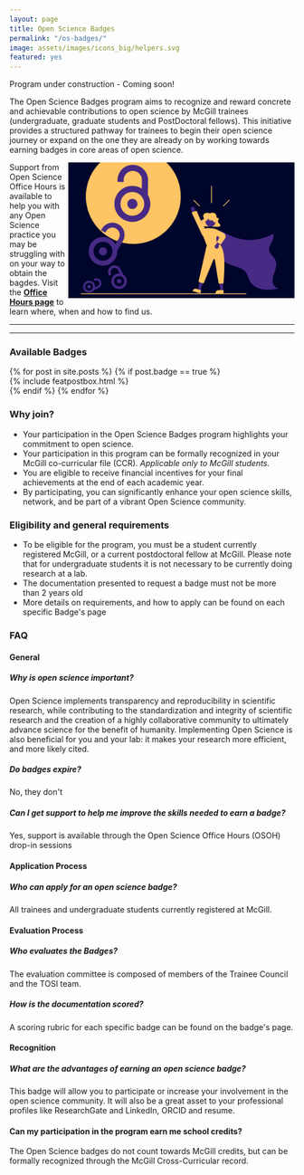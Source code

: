 ```yaml
---
layout: page
title: Open Science Badges
permalink: "/os-badges/"
image: assets/images/icons_big/helpers.svg
featured: yes
---
```

<!--- This first line will be displayed on the landing page with the Post title--->
Program under construction - Coming soon!

<div class="row align-items-end justify-content-between">
    <div class="col-md-8">
      <p class="lead text-lg-left text-left">
        The Open Science Badges program aims to recognize and reward concrete and achievable contributions to open science by McGill trainees (undergraduate, graduate students and PostDoctoral fellows).
        This initiative provides a structured pathway for trainees to begin their open science journey or expand on the one they are already on by working towards earning badges in core areas of open science.
      </p>
    </div>
    <div class="col-md-4 text-right pl-0 pl-lg-6 mt-4 mb-3">
      <a href="https://www.youtube.com/watch?v=5X0kNwo9Hp8&ab_channel=MontrealNeuro"><img width="400" src="../assets/images/icons_big/news_osoh_launch.png" alt="IMAGE ALT TEXT" style="float: right;"></a>
    </div>
</div>

Support from Open Science Office Hours is available to help you with any Open Science practice you may be struggling with on your way to obtain the bagdes.
Visit the **[Office Hours page](https://openscienceofficehours.github.io/osoh_website/office-hours/)** to learn where, when and how to find us.

<hr>
<hr>

### Available Badges
<!-- Featured Posts
================================================== -->
<section class="row justify-content-center text-center">
  {% for post in site.posts %}
      {% if post.badge == true %}
          <div class="col-md-4 mb-5">
          {% include featpostbox.html %}
          </div>
      {% endif %}
  {% endfor %}
</section>

### Why join?
* Your participation in the Open Science Badges program highlights your commitment to open science.
* Your participation in this program can be formally recognized in your McGill co-curricular file (CCR). _Applicable only to McGill students._
* You are eligible to receive financial incentives for your final achievements at the end of each academic year.
* By participating, you can significantly enhance your open science skills, network, and be part of a vibrant Open Science community.

### Eligibility and general requirements
* To be eligible for the program, you must be a student currently registered McGill, or a current postdoctoral fellow at McGill. Please note that for undergraduate students it is not necessary to be currently doing research at a lab.
* The documentation presented to request a badge must not be more than 2 years old
* More details on requirements, and how to apply can be found on each specific Badge's page

### FAQ
#### General
##### Why is open science important?
Open Science implements transparency and reproducibility in scientific research, while contributing to the standardization 
and integrity of scientific research and the creation of a highly collaborative community to ultimately advance science for the benefit of humanity.
Implementing Open Science is also beneficial for you and your lab: it makes your research more efficient, and more likely cited.
##### Do badges expire?
No, they don't
##### Can I get support to help me improve the skills needed to earn a badge? 
Yes, support is available through the Open Science Office Hours (OSOH) drop-in sessions
#### Application Process
##### Who can apply for an open science badge?
All trainees and undergraduate students currently registered at McGill.
#### Evaluation Process
##### Who evaluates the Badges?
The evaluation committee is composed of members of the Trainee Council and the TOSI team.
##### How is the documentation scored?
A scoring rubric for each specific badge can be found on the badge's page.
#### Recognition
##### What are the advantages of earning an open science badge?
This badge will allow you to participate or increase your involvement in the open science community. It will also be a great asset to your professional profiles like ResearchGate and LinkedIn, ORCID and resume.
#### Can my participation in the program earn me school credits?
The Open Science badges do not count towards McGill credits, but can be formally recognized through the McGill Cross-Curricular record.
